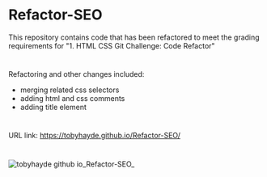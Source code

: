 # Refactor-SEO
This repository contains code that has been refactored to meet the grading requirements for "1. HTML CSS Git Challenge: Code Refactor"
#
Refactoring and other changes included:
- merging related css selectors
- adding html and css comments 
- adding title element 
#
URL link: https://tobyhayde.github.io/Refactor-SEO/
#
![tobyhayde github io_Refactor-SEO_](https://user-images.githubusercontent.com/95835120/147285840-d2eefae1-9639-4603-a57b-9260aab3b8cc.png)
